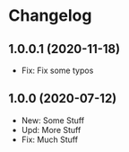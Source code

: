 ﻿# Changelog
## 1.0.0.1 (2020-11-18)
- Fix: Fix some typos
## 1.0.0 (2020-07-12)
 - New: Some Stuff
 - Upd: More Stuff
 - Fix: Much Stuff